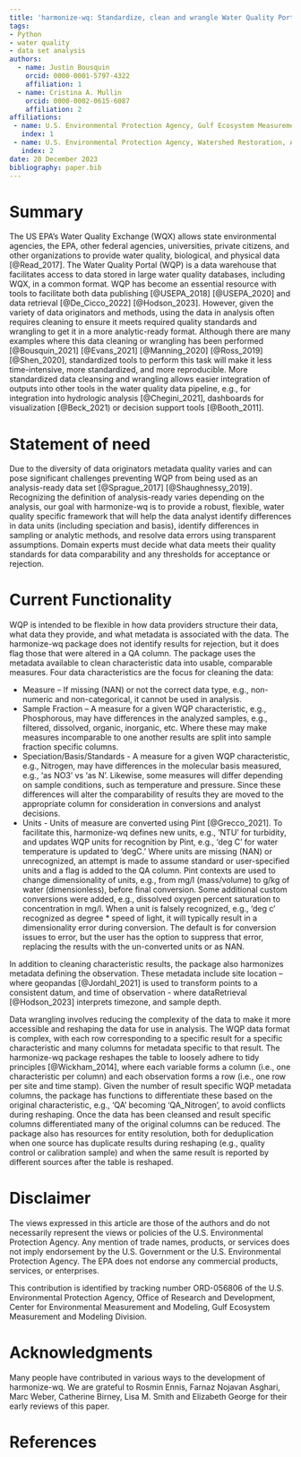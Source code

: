 ```yaml
---
title: 'harmonize-wq: Standardize, clean and wrangle Water Quality Portal data into more analytic-ready formats'
tags:
- Python
- water quality
- data set analysis
authors:
  - name: Justin Bousquin
    orcid: 0000-0001-5797-4322
    affiliation: 1
  - name: Cristina A. Mullin
    orcid: 0000-0002-0615-6087
    affiliation: 2
affiliations:
 - name: U.S. Environmental Protection Agency, Gulf Ecosystem Measurement and Modeling Division, Gulf Breeze, FL 32561
   index: 1
 - name: U.S. Environmental Protection Agency, Watershed Restoration, Assessment and Protection Division, Washington, D.C. 20460
   index: 2
date: 20 December 2023
bibliography: paper.bib
---
```


# Summary

The US EPA’s Water Quality Exchange (WQX) allows state environmental agencies, the EPA, other federal agencies, universities, private citizens, and other organizations to provide water quality, biological, and physical data [@Read_2017]. The Water Quality Portal (WQP) is a data warehouse that facilitates access to data stored in large water quality databases, including WQX, in a common format. WQP has become an essential resource with tools to facilitate both data publishing [@USEPA_2018] [@USEPA_2020] and data retrieval [@De_Cicco_2022] [@Hodson_2023]. However, given the variety of data originators and methods, using the data in analysis often requires cleaning to ensure it meets required quality standards and wrangling to get it in a more analytic-ready format. Although there are many examples where this data cleaning or wrangling has been performed [@Bousquin_2021] [@Evans_2021] [@Manning_2020] [@Ross_2019] [@Shen_2020], standardized tools to perform this task will make it less time-intensive, more standardized, and more reproducible. More standardized data cleansing and wrangling allows easier integration of outputs into other tools in the water quality data pipeline, e.g., for integration into hydrologic analysis [@Chegini_2021], dashboards for visualization [@Beck_2021) or decision support tools [@Booth_2011].

# Statement of need

Due to the diversity of data originators metadata quality varies and can pose significant challenges preventing WQP from being used as an analysis-ready data set [@Sprague_2017] [@Shaughnessy_2019]. Recognizing the definition of analysis-ready varies depending on the analysis, our goal with harmonize-wq is to provide a robust, flexible, water quality specific framework that will help the data analyst identify differences in data units (including speciation and basis), identify differences in sampling or analytic methods, and resolve data errors using transparent assumptions. Domain experts must decide what data meets their quality standards for data comparability and any thresholds for acceptance or rejection.

# Current Functionality

WQP is intended to be flexible in how data providers structure their data, what data they provide, and what metadata is associated with the data. The harmonize-wq package does not identify results for rejection, but it does flag those that were altered in a QA column. The package uses the metadata available to clean characteristic data into usable, comparable measures. Four data characteristics are the focus for cleaning the data:

* Measure – If missing (NAN) or not the correct data type, e.g., non-numeric and non-categorical, it cannot be used in analysis.
* Sample Fraction – A measure for a given WQP characteristic, e.g., Phosphorous, may have differences in the analyzed samples, e.g., filtered, dissolved, organic, inorganic, etc. Where these may make measures incomparable to one another results are split into sample fraction specific columns.
* Speciation/Basis/Standards - A measure for a given WQP characteristic, e.g., Nitrogen, may have differences in the molecular basis measured, e.g., ‘as NO3’ vs ‘as N’. Likewise, some measures will differ depending on sample conditions, such as temperature and pressure. Since these differences will alter the comparability of results they are moved to the appropriate column for consideration in conversions and analyst decisions.
* Units - Units of measure are converted using Pint [@Grecco_2021]. To facilitate this, harmonize-wq defines new units, e.g., ‘NTU’ for turbidity, and updates WQP units for recognition by Pint, e.g., ‘deg C’ for water temperature is updated to ‘degC.’ Where units are missing (NAN) or unrecognized, an attempt is made to assume standard or user-specified units and a flag is added to the QA column. Pint contexts are used to change dimensionality of units, e.g., from mg/l (mass/volume) to g/kg of water (dimensionless), before final conversion. Some additional custom conversions were added, e.g., dissolved oxygen percent saturation to concentration in mg/l. When a unit is falsely recognized, e.g., ‘deg c’ recognized as degree * speed of light, it will typically result in a dimensionality error during conversion. The default is for conversion issues to error, but the user has the option to suppress that error, replacing the results with the un-converted units or as NAN.

In addition to cleaning characteristic results, the package also harmonizes metadata defining the observation. These metadata include site location – where geopandas [@Jordahl_2021] is used to transform points to a consistent datum, and time of observation - where dataRetrieval [@Hodson_2023] interprets timezone, and sample depth.

Data wrangling involves reducing the complexity of the data to make it more accessible and reshaping the data for use in analysis. The WQP data format is complex, with each row corresponding to a specific result for a specific characteristic and many columns for metadata specific to that result. The harmonize-wq package reshapes the table to loosely adhere to tidy principles [@Wickham_2014], where each variable forms a column (i.e., one characteristic per column) and each observation forms a row (i.e., one row per site and time stamp). Given the number of result specific WQP metadata columns, the package has functions to differentiate these based on the original characteristic, e.g., ‘QA’ becoming ‘QA_Nitrogen’, to avoid conflicts during reshaping. Once the data has been cleansed and result specific columns differentiated many of the original columns can be reduced. The package also has resources for entity resolution, both for deduplication when one source has duplicate results during reshaping (e.g., quality control or calibration sample) and when the same result is reported by different sources after the table is reshaped.

# Disclaimer

The views expressed in this article are those of the authors and do not necessarily represent the views or policies of the U.S. Environmental Protection Agency. Any mention of trade names, products, or services does not imply endorsement by the U.S. Government or the U.S. Environmental Protection Agency. The EPA does not endorse any commercial products, services, or enterprises.

This contribution is identified by tracking number ORD-056806 of the U.S. Environmental Protection Agency, Office of Research and Development, Center for Environmental Measurement and Modeling, Gulf Ecosystem Measurement and Modeling Division.

# Acknowledgments

Many people have contributed in various ways to the development of harmonize-wq. We are grateful to Rosmin Ennis, Farnaz Nojavan Asghari, Marc Weber, Catherine Birney, Lisa M. Smith and Elizabeth George for their early reviews of this paper.

# References